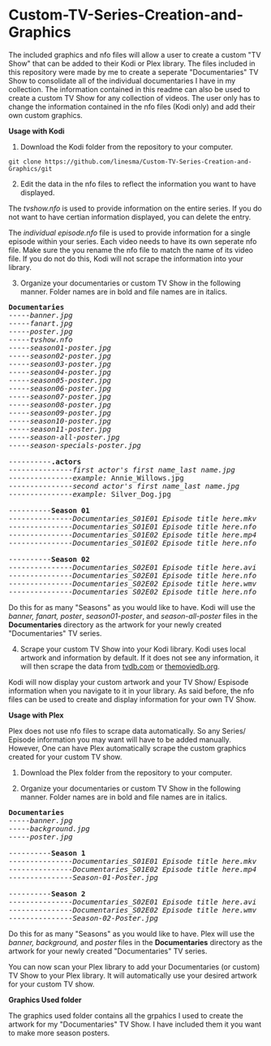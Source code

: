 # Custom-TV-Series-Creation-and-Graphics

The included graphics and nfo files will allow a user to create a custom "TV Show" that can be added to their Kodi or Plex library. The files included in this repository were made by me to create a seperate "Documentaries" TV Show to consolidate all of the individual documentaries I have in my collection. The information contained in this readme can also be used to create a custom TV Show for any collection of videos. The user only has to change the information contained in the nfo files (Kodi only) and add their own custom graphics.

**Usage with Kodi**

1. Download the Kodi folder from the repository to your computer.

```
git clone https://github.com/linesma/Custom-TV-Series-Creation-and-Graphics/git
```

2. Edit the data in the nfo files to reflect the information you want to have displayed.

The *tvshow.nfo* is used to provide information on the entire series. If you do not want to have certian information displayed, you can delete the entry.

The *individual episode.nfo* file is used to provide information for a single episode within your series. Each video needs to have its own seperate nfo file. Make sure the you rename the nfo file to match the name of its video file. If you do not do this, Kodi will not scrape the information into your library.

3. Organize your documentaries or custom TV Show in the following manner. Folder names are in bold and file names are in italics.

<pre>
<b>Documentaries</b>
-----<i>banner.jpg</i>
-----<i>fanart.jpg</i>
-----<i>poster.jpg</i>
-----<i>tvshow.nfo</i>
-----<i>season01-poster.jpg</i>
-----<i>season02-poster.jpg</i>
-----<i>season03-poster.jpg</i>
-----<i>season04-poster.jpg</i>
-----<i>season05-poster.jpg</i>
-----<i>season06-poster.jpg</i>
-----<i>season07-poster.jpg</i>
-----<i>season08-poster.jpg</i>
-----<i>season09-poster.jpg</i>
-----<i>season10-poster.jpg</i>
-----<i>season11-poster.jpg</i>
-----<i>season-all-poster.jpg</i>
-----<i>season-specials-poster.jpg</i>

----------<b>.actors</b>
---------------<i>first actor's first name_last name.jpg</i>
---------------<i>example:</i> Annie_Willows.jpg
---------------<i>second actor's first name_last name.jpg</i>
---------------<i>example:</i> Silver_Dog.jpg

----------<b>Season 01</b>
---------------<i>Documentaries_S01E01 Episode title here.mkv</i>
---------------<i>Documentaries_S01E01 Episode title here.nfo</i>
---------------<i>Documentaries_S01E02 Episode title here.mp4</i>
---------------<i>Documentaries_S01E02 Episode title here.nfo</i>

----------<b>Season 02</b>
---------------<i>Documentaries_S02E01 Episode title here.avi</i>
---------------<i>Documentaries_S02E01 Episode title here.nfo</i>
---------------<i>Documentaries_S02E02 Episode title here.wmv</i>
---------------<i>Documentaries_S02E02 Episode title here.nfo</i>
</pre>

Do this for as many "Seasons" as you would like to have. Kodi will use the *banner, fanart,* *poster*, *season01-poster*, and *season-all-poster* files in the **Documentaries** directory as the artwork for your newly created "Documentaries" TV series.

4. Scrape your custom TV Show into your Kodi library. Kodi uses local artwork and information by default. If it does not see any information, it will then scrape the data from [tvdb.com](https://www.thetvdb.com/) or [themoviedb.org](https://www.themoviedb.org/).
   
Kodi will now display your custom artwork and your TV Show/ Espisode information when you navigate to it in your library. As said before, the nfo files can be used to create and display information for your own TV Show.


**Usage with Plex**

Plex does not use nfo files to scrape data automatically. So any Series/ Episode information you may want will have to be added manually. However, One can have Plex automatically scrape the custom graphics created for your custom TV show. 

1. Download the Plex folder from the repository to your computer.

2. Organize your documentaries or custom TV Show in the following manner. Folder names are in bold and file names are in italics.

<pre>
<b>Documentaries</b>
-----<i>banner.jpg</i>
-----<i>background.jpg</i>
-----<i>poster.jpg</i>

----------<b>Season 1</b>
---------------<i>Documentaries_S01E01 Episode title here.mkv</i>
---------------<i>Documentaries_S01E02 Episode title here.mp4</i>
---------------<i>Season-01-Poster.jpg</i>

----------<b>Season 2</b>
---------------<i>Documentaries_S02E01 Episode title here.avi</i>
---------------<i>Documentaries_S02E02 Episode title here.wmv</i>
---------------<i>Season-02-Poster.jpg</i>
</pre>

Do this for as many "Seasons" as you would like to have. Plex will use the *banner, background,* and *poster* files in the **Documentaries** directory as the artwork for your newly created "Documentaries" TV series.

You can now scan your Plex library to add your Documentaries (or custom) TV Show to your Plex library. It will automatically use your desired artwork for your custom TV show.

**Graphics Used folder**

The graphics used folder contains all the grpahics I used to create the artwork for my "Documentaries" TV Show. I have included them it you want to make more season posters.




